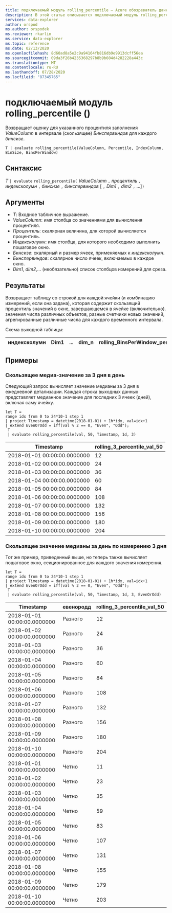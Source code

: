 ```yaml
---
title: подключаемый модуль rolling_percentile — Azure обозреватель данных
description: В этой статье описывается подключаемый модуль rolling_percentile в Azure обозреватель данных.
services: data-explorer
author: orspod
ms.author: orspodek
ms.reviewer: rkarlin
ms.service: data-explorer
ms.topic: reference
ms.date: 02/13/2020
ms.openlocfilehash: 8d60ad8a5e2c9a94164fb816db9e9913dcff56ea
ms.sourcegitcommit: 09da3f26b4235368297b8b9b604d4282228a443c
ms.translationtype: MT
ms.contentlocale: ru-RU
ms.lasthandoff: 07/28/2020
ms.locfileid: "87345765"
---
```

# <a name="rolling_percentile-plugin"></a>подключаемый модуль rolling_percentile ()

Возвращает оценку для указанного процентиля заполнения *ValueColumn* в интервале (скользящее) *Бинспервиндов* для каждого *бинсизе*.

```kusto
T | evaluate rolling_percentile(ValueColumn, Percentile, IndexColumn, BinSize, BinsPerWindow)
```

## <a name="syntax"></a>Синтаксис

*T* `| evaluate` `rolling_percentile(` *ValueColumn* `,` *процентиль* `,` *индексколумн* `,` *бинсизе* `,` *бинспервиндов* [ `,` *Dim1* `,` *dim2* `,` ...]`)`

## <a name="arguments"></a>Аргументы

* *T*: Входное табличное выражение.
* *ValueColumn*: имя столбца со значениями для вычисления процентиля. 
* *Процентиль*: скалярная величина, для которой вычисляется процентиль.
* *Индексколумн*: имя столбца, для которого необходимо выполнить пошаговое окно.
* *Бинсизе*: скалярный и размер ячеек, применяемых к *индексколумн*.
* *Бинспервиндов*: скалярное число ячеек, включаемых в каждое окно.
* *Dim1*, *dim2*,... (необязательно) список столбцов измерений для среза.

## <a name="returns"></a>Результаты

Возвращает таблицу со строкой для каждой ячейки (и комбинацию измерений, если она задана), которая содержит скользящий процентиль значений в окне, завершающемся в ячейке (включительно). значения числа различных объектов, разные счетчики новых значений, агрегированные различные числа для каждого временного интервала.

Схема выходной таблицы:


|индексколумн|Dim1|...|dim_n|rolling_BinsPerWindow_percentile_ValueColumn_Pct
|---|---|---|---|---|


## <a name="examples"></a>Примеры

### <a name="rolling-3-day-median-value-per-day"></a>Скользящее медиа-значение за 3 дня в день 

Следующий запрос вычисляет значение медианы за 3 дня в ежедневной детализации. Каждая строка выходных данных представляет медианное значение для последних 3 ячеек (дней), включая саму ячейку.

<!-- csl: https://help.kusto.windows.net:443/Samples -->
```kusto
let T = 
range idx from 0 to 24*10-1 step 1
| project Timestamp = datetime(2018-01-01) + 1h*idx, val=idx+1
| extend EvenOrOdd = iff(val % 2 == 0, "Even", "Odd");
 T  
 | evaluate rolling_percentile(val, 50, Timestamp, 1d, 3)
```

|Timestamp|rolling_3_percentile_val_50|
|---|---|
|2018-01-01 00:00:00.0000000|   12|
|2018-01-02 00:00:00.0000000|   24|
|2018-01-03 00:00:00.0000000|   36|
|2018-01-04 00:00:00.0000000|   60|
|2018-01-05 00:00:00.0000000|   84|
|2018-01-06 00:00:00.0000000|   108|
|2018-01-07 00:00:00.0000000|   132|
|2018-01-08 00:00:00.0000000|   156|
|2018-01-09 00:00:00.0000000|   180|
|2018-01-10 00:00:00.0000000|   204|

### <a name="rolling-3-day-median-value-per-day-by-dimension"></a>Скользящее значение медианы за день по измерению 3 дня

Тот же пример, приведенный выше, но теперь также вычисляет пошаговое окно, секционированное для каждого значения измерения.

<!-- csl: https://help.kusto.windows.net:443/Samples -->
```kusto
let T = 
range idx from 0 to 24*10-1 step 1
| project Timestamp = datetime(2018-01-01) + 1h*idx, val=idx+1
| extend EvenOrOdd = iff(val % 2 == 0, "Even", "Odd");
 T  
 | evaluate rolling_percentile(val, 50, Timestamp, 1d, 3, EvenOrOdd)
```

|Timestamp| евенородд|  rolling_3_percentile_val_50|
|---|---|---|
|2018-01-01 00:00:00.0000000|   Разного|   12|
|2018-01-02 00:00:00.0000000|   Разного|   24|
|2018-01-03 00:00:00.0000000|   Разного|   36|
|2018-01-04 00:00:00.0000000|   Разного|   60|
|2018-01-05 00:00:00.0000000|   Разного|   84|
|2018-01-06 00:00:00.0000000|   Разного|   108|
|2018-01-07 00:00:00.0000000|   Разного|   132|
|2018-01-08 00:00:00.0000000|   Разного|   156|
|2018-01-09 00:00:00.0000000|   Разного|   180|
|2018-01-10 00:00:00.0000000|   Разного|   204|
|2018-01-01 00:00:00.0000000|   Четно|    11|
|2018-01-02 00:00:00.0000000|   Четно|    23|
|2018-01-03 00:00:00.0000000|   Четно|    35|
|2018-01-04 00:00:00.0000000|   Четно|    59|
|2018-01-05 00:00:00.0000000|   Четно|    83|
|2018-01-06 00:00:00.0000000|   Четно|    107|
|2018-01-07 00:00:00.0000000|   Четно|    131|
|2018-01-08 00:00:00.0000000|   Четно|    155|
|2018-01-09 00:00:00.0000000|   Четно|    179|
|2018-01-10 00:00:00.0000000|   Четно|    203|
